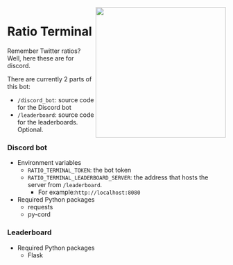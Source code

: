 <img src="https://user-images.githubusercontent.com/42050584/140654544-6bc063e6-38ce-44d4-a151-be25f62eca1b.png" width=300 align="right">

# Ratio Terminal

Remember Twitter ratios? Well, here these are for discord.

There are currently 2 parts of this bot:

- `/discord_bot`: source code for the Discord bot
- `/leaderboard`: source code for the leaderboards. Optional.

### Discord bot

- Environment variables
  - `RATIO_TERMINAL_TOKEN`: the bot token
  - `RATIO_TERMINAL_LEADERBOARD_SERVER`: the address that hosts the server from `/leaderboard`.
    - For example:`http://localhost:8080`
- Required Python packages
  - requests
  - py-cord

### Leaderboard

- Required Python packages
  - Flask